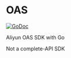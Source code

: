 # OAS

[![GoDoc](https://godoc.org/github.com/tonychee7000/oas?status.svg)](https://godoc.org/github.com/tonychee7000/oas)

Aliyun OAS SDK with Go

Not a complete-API SDK
